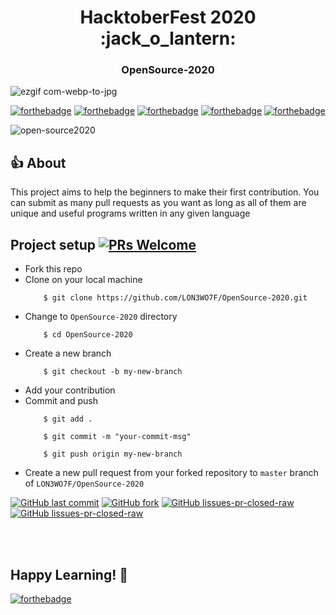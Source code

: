 <h1 align="center">HacktoberFest 2020 :jack_o_lantern:</h1>
<h3 align="center">OpenSource-2020 </h3> 



![ezgif com-webp-to-jpg](https://user-images.githubusercontent.com/40224985/97261595-23f4fc00-1845-11eb-9a10-965d2c82e91f.jpg)



[![forthebadge](https://forthebadge.com/images/badges/built-by-developers.svg)](https://forthebadge.com) [![forthebadge](https://forthebadge.com/images/badges/uses-brains.svg)](https://forthebadge.com) [![forthebadge](https://forthebadge.com/images/badges/open-source.svg)](https://forthebadge.com) [![forthebadge](https://forthebadge.com/images/badges/fixed-bugs.svg)](https://forthebadge.com) [![forthebadge](https://forthebadge.com/images/badges/pretty-risque.svg)](https://forthebadge.com) 

![open-source2020](https://img.shields.io/badge/Welcome-OpenSource2020-blueviolet) 
## :thumbsup: About 

This project aims to help the beginners to make their first contribution. You can submit as many pull requests as you want as long as all of them are unique and 
useful programs written in any given language 


## Project setup [![PRs Welcome](https://img.shields.io/badge/PRs-welcome-brightgreen.svg?style=flat-square)](http://makeapullrequest.com) 


* Fork this repo
* Clone on your local machine
    ```
        $ git clone https://github.com/LON3WO7F/OpenSource-2020.git
    ```
* Change to `OpenSource-2020` directory
    ```
        $ cd OpenSource-2020
    ```
* Create a new branch
    ```
        $ git checkout -b my-new-branch
    ```
* Add your contribution
* Commit and push
    ```
        $ git add .
    ```
    ```
        $ git commit -m "your-commit-msg"
    ```
    ```
        $ git push origin my-new-branch
    ```
* Create a new pull request from your forked repository to `master` branch of `LON3WO7F/OpenSource-2020`


[![GitHub last commit](https://img.shields.io/github/last-commit/LON3WO7F/OpenSource-2020)]() [![GitHub fork](https://img.shields.io/github/forks/LON3WO7F/OpenSource-2020?style=social)]()   [![GitHub lissues-pr-closed-raw](https://img.shields.io/github/issues-pr-closed-raw/LON3WO7F/OpenSource-2020)]()  [![GitHub lissues-pr-closed-raw](https://img.shields.io/github/languages/count/LON3WO7F/OpenSource-2020)]()

<br />
<br />


## Happy Learning! :tada:
 [![forthebadge](https://forthebadge.com/images/badges/powered-by-coffee.svg)](https://forthebadge.com) 
